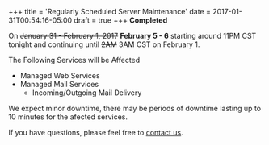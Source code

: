+++
title = 'Regularly Scheduled Server Maintenance'
date = 2017-01-31T00:54:16-05:00
draft = true
+++
**Completed**

On ~~January 31 - February 1, 2017~~ **February 5 - 6** starting around 11PM CST tonight and continuing until ~~2AM~~ 3AM CST on February 1.

The Following Services will be Affected

   * Managed Web Services
   * Managed Mail Services
       * Incoming/Outgoing Mail Delivery

We expect minor downtime, there may be periods of downtime lasting up to 10 minutes for the afected services.

If you have questions, please feel free to [contact us](https://madscitech.com/about/contact/).